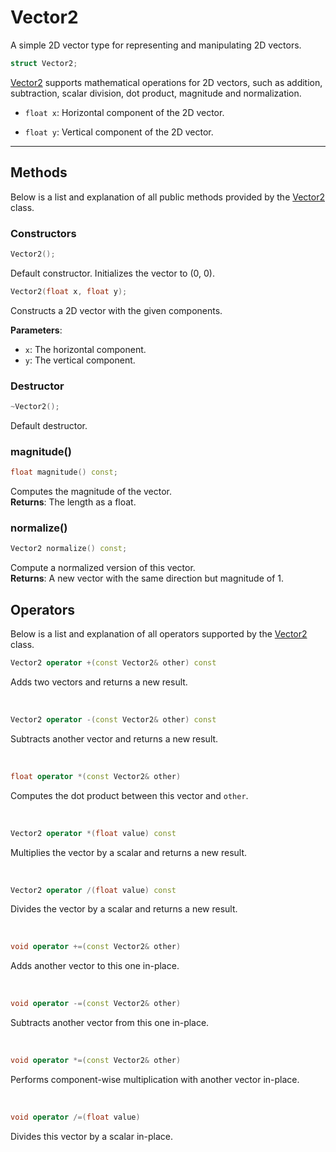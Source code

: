 # Vector2
A simple 2D vector type for representing and manipulating
2D vectors.

```c++
struct Vector2;
```
[Vector2](Vector2.md) supports mathematical operations for 2D vectors, such as 
addition, subtraction, scalar division, dot product, 
magnitude and normalization.

- `float x`: Horizontal component of the 2D vector.

- `float y`: Vertical component of the 2D vector.
 
---

## Methods
Below is a list and explanation of all public methods
provided by the [Vector2](Vector2.md) class.

### Constructors

```c++
Vector2();
```

Default constructor. Initializes the vector to (0, 0).

```c++
Vector2(float x, float y);
```

Constructs a 2D vector with the given components.  

**Parameters**:
- `x`: The horizontal component.
- `y`: The vertical component.

### Destructor

```c++
~Vector2();
```
Default destructor.

### magnitude()

```c++
float magnitude() const;
```

Computes the magnitude of the vector.  
**Returns**: The length as a float.

### normalize()

```c++
Vector2 normalize() const;
```

Compute a normalized version of this vector.  
**Returns**: A new vector with the same direction but magnitude of 1.

## Operators

Below is a list and explanation of all operators
supported by the [Vector2](Vector2.md) class.

```c++
Vector2 operator +(const Vector2& other) const
``` 

Adds two vectors and returns a new result.

<br>

```c++
Vector2 operator -(const Vector2& other) const 
```

Subtracts another vector and returns a new result.

<br>

```c++
float operator *(const Vector2& other) 
``` 

Computes the dot product between this vector and `other`.

<br>

```c++
Vector2 operator *(float value) const
```

Multiplies the vector by a scalar and returns a new result.

<br>

```c++
Vector2 operator /(float value) const
```

Divides the vector by a scalar and returns a new result.

<br>

```c++
void operator +=(const Vector2& other)
```

Adds another vector to this one in-place.

<br>

```c++
void operator -=(const Vector2& other)
```

Subtracts another vector from this one in-place.

<br>

```c++
void operator *=(const Vector2& other)
```

Performs component-wise multiplication with another vector in-place.

<br>

```c++
void operator /=(float value)
```

Divides this vector by a scalar in-place.